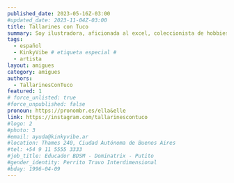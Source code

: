 ```yaml
---
published_date: 2023-05-16Z-03:00
#updated_date: 2023-11-04Z-03:00
title: Tallarines con Tuco
summary: Soy ilustradora, aficionada al excel, coleccionista de hobbies y lo que haga falta
tags:
  - español
  - KinkyVibe # etiqueta especial #
  - artista
layout: amigues
category: amigues
authors:
  - TallarinesConTuco
featured: 1
# force_unlisted: true
#force_unpublished: false
pronoun: https://pronombr.es/ella&elle
link: https://instagram.com/tallarinescontuco
#logo: 2
#photo: 3
#email: ayuda@kinkyvibe.ar
#location: Thames 240, Ciudad Autónoma de Buenos Aires
#tel: +54 9 11 5555 3333
#job_title: Educador BDSM - Dominatrix - Putito
#gender_identity: Perrito Travo Interdimensional
#bday: 1996-04-09
---
```

